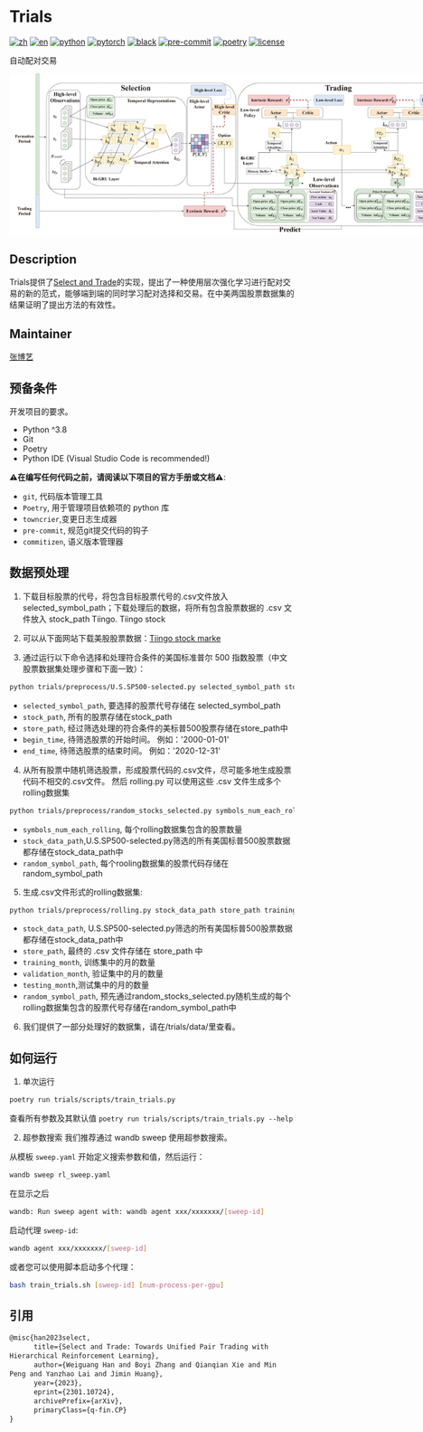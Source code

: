 # Trials
[![zh](https://img.shields.io/badge/lang-zh-red.svg)](https://github.com/chancefocus/trials/blob/main/README.zh.md)
[![en](https://img.shields.io/badge/lang-en-green.svg)](https://github.com/chancefocus/trials/blob/main/README.md)
[![python](https://img.shields.io/badge/-Python_3.8-blue?logo=python&logoColor=white)](https://github.com/pre-commit/pre-commit)
[![pytorch](https://img.shields.io/badge/PyTorch_1.8+-ee4c2c?logo=pytorch&logoColor=white)](https://pytorch.org/get-started/locally/)
[![black](https://img.shields.io/badge/Code%20Style-Black-black.svg?labelColor=gray)](https://black.readthedocs.io/en/stable/)
[![pre-commit](https://img.shields.io/badge/Pre--commit-enabled-brightgreen?logo=pre-commit&logoColor=white)](https://github.com/pre-commit/pre-commit)
[![poetry](https://img.shields.io/badge/Poetry-config-informational?logo=poetry&logoColor=white)](https://python-poetry.org)
[![license](https://img.shields.io/badge/License-MIT-green.svg?labelColor=gray)](https://github.com/lazaratan/dyn-gfn/blob/main/LICENSE)

自动配对交易


<img
src="assets/trials.jpg"
title="Trials Overview"
style="display: inline-block; margin: 0 auto; max-width: 800px">

## Description
Trials提供了[Select and Trade](https://arxiv.org/abs/2301.10724)的实现，提出了一种使用层次强化学习进行配对交易的新的范式，能够端到端的同时学习配对选择和交易。在中美两国股票数据集的结果证明了提出方法的有效性。


## Maintainer
[张博艺](https://github.com/zbgzbgzbg)


## 预备条件

开发项目的要求。

- Python ^3.8
- Git
- Poetry
- Python IDE (Visual Studio Code is recommended!)

**⚠️在编写任何代码之前，请阅读以下项目的官方手册或文档⚠️**:

- `git`, 代码版本管理工具
- `Poetry`, 用于管理项目依赖项的 python 库
- `towncrier`,变更日志生成器
- `pre-commit`, 规范git提交代码的钩子
- `commitizen`, 语义版本管理器

##  数据预处理

1. 下载目标股票的代号，将包含目标股票代号的.csv文件放入selected_symbol_path；下载处理后的数据，将所有包含股票数据的 .csv 文件放入 stock_path Tiingo. Tiingo stock

2. 可以从下面网站下载美股股票数据：[Tiingo stock marke](https://api.tiingo.com/documentation/iex)

3. 通过运行以下命令选择和处理符合条件的美国标准普尔 500 指数股票（中文股票数据集处理步骤和下面一致）：

```bash
python trials/preprocess/U.S.SP500-selected.py selected_symbol_path stock_path store_path begin_time end_time

```

- `selected_symbol_path`, 要选择的股票代号存储在 selected_symbol_path
- `stock_path`, 所有的股票存储在stock_path
- `store_path`,  经过筛选处理的符合条件的美标普500股票存储在store_path中
- `begin_time`, 待筛选股票的开始时间。 例如：'2000-01-01'
- `end_time`, 待筛选股票的结束时间。 例如：'2020-12-31'

4. 从所有股票中随机筛选股票，形成股票代码的.csv文件，尽可能多地生成股票代码不相交的.csv文件。 然后 rolling.py 可以使用这些 .csv 文件生成多个rolling数据集

```bash
python trials/preprocess/random_stocks_selected.py symbols_num_each_rolling, stock_data_path, random_symbol_path

```

- `symbols_num_each_rolling`, 每个rolling数据集包含的股票数量
- `stock_data_path`,U.S.SP500-selected.py筛选的所有美国标普500股票数据都存储在stock_data_path中
- `random_symbol_path`, 每个rooling数据集的股票代码存储在 random_symbol_path

5. 生成.csv文件形式的rolling数据集:

```bash
python trials/preprocess/rolling.py stock_data_path store_path training_month validation_month testing_month random_symbol_path csv_name1 csv_name2 csv_name3

```

- `stock_data_path`, U.S.SP500-selected.py筛选的所有美国标普500股票数据都存储在stock_data_path中
- `store_path`, 最终的 .csv 文件存储在 store_path 中
- `training_month`, 训练集中的月的数量
- `validation_month`, 验证集中的月的数量
- `testing_month`,测试集中的月的数量
- `random_symbol_path`, 预先通过random_stocks_selected.py随机生成的每个rolling数据集包含的股票代号存储在random_symbol_path中

6. 我们提供了一部分处理好的数据集，请在/trials/data/里查看。

## 如何运行

1. 单次运行

```bash
poetry run trials/scripts/train_trials.py
```

查看所有参数及其默认值 `poetry run trials/scripts/train_trials.py --help`

2. 超参数搜索
   我们推荐通过 wandb sweep 使用超参数搜索。

从模板 `sweep.yaml` 开始定义搜索参数和值，然后运行：

```bash
wandb sweep rl_sweep.yaml
```

在显示之后

```bash
wandb: Run sweep agent with: wandb agent xxx/xxxxxxx/[sweep-id]
```

启动代理 `sweep-id`:

```bash
wandb agent xxx/xxxxxxx/[sweep-id]
```

或者您可以使用脚本启动多个代理：

```bash
bash train_trials.sh [sweep-id] [num-process-per-gpu]
```

## 引用
```
@misc{han2023select,
      title={Select and Trade: Towards Unified Pair Trading with Hierarchical Reinforcement Learning}, 
      author={Weiguang Han and Boyi Zhang and Qianqian Xie and Min Peng and Yanzhao Lai and Jimin Huang},
      year={2023},
      eprint={2301.10724},
      archivePrefix={arXiv},
      primaryClass={q-fin.CP}
}
```

